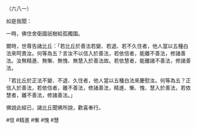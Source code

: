 （六八一）

如是我聞：

一時，佛住舍衛國祇樹給孤獨園。

爾時，世尊告諸比丘：「若比丘於善法若變、若退、若不久住者，他人當以五種白法來呵責汝。何等為五？言汝不以信入於善法，若依信者，能離不善法，修諸善法。汝無精進、無慚、無愧、無慧入於善法故。若依慧者，能離諸不善法，修諸善法。

「若比丘於正法不變、不退、久住者，他人當以五種白法來慶慰汝。何等為五？正信入於善法，若依信者，離不善法，修諸善法，精進、慚、愧、慧入於善法，若依慧者，離不善法，修諸善法。」

佛說此經已，諸比丘聞佛所說，歡喜奉行。



#信
#精進
#慚
#愧
#慧
